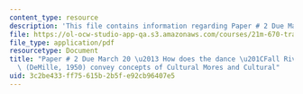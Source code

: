 ```yaml
---
content_type: resource
description: 'This file contains information regarding Paper # 2 Due March 20.'
file: https://ol-ocw-studio-app-qa.s3.amazonaws.com/courses/21m-670-traditions-in-american-concert-dance-gender-and-autobiography-spring-2008/3c2be433ff75615b2b5fe92cb96407e5_MIT21M_670S08_sinhafall.pdf
file_type: application/pdf
resourcetype: Document
title: "Paper # 2 Due March 20 \u2013 How does the dance \u201CFall River Legend\u201D\
  \ (DeMille, 1950) convey concepts of Cultural Mores and Cultural"
uid: 3c2be433-ff75-615b-2b5f-e92cb96407e5
---
```

